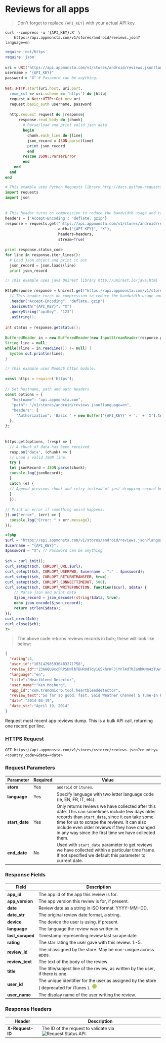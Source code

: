# Reviews for all apps

> Don't forget to replace `{API_KEY}` with your actual API key.

```shell
curl --compress -u '{API_KEY}:X' \
    https://api.appmonsta.com/v1/stores/android/reviews.json?language=en
```

```ruby
require 'net/https'
require 'json'

uri = URI('https://api.appmonsta.com/v1/stores/android/reviews.json?language=en')
username = "{API_KEY}"
password = "X" # Password can be anything.

Net::HTTP.start(uri.host, uri.port,
  :use_ssl => uri.scheme == 'https') do |http|
  request = Net::HTTP::Get.new uri
  request.basic_auth username, password

  http.request request do |response|
      response.read_body do |chunk|
        # Parse/load and print valid json data
        begin
          chunk.each_line do |line|
          json_record = JSON.parse(line)
          print json_record
          end
        rescue JSON::ParserError
        end
    end
  end
end
```

```python
# This example uses Python Requests library http://docs.python-requests.org/en/master/
import requests
import json


# This header turns on compression to reduce the bandwidth usage and transfer time.
headers = {'Accept-Encoding': 'deflate, gzip'}
response = requests.get("https://api.appmonsta.com/v1/stores/android/reviews.json?language=en",
                        auth=("{API_KEY}", "X"),
                        headers=headers,
                        stream=True)

print response.status_code
for line in response.iter_lines():
  # Load json object and print it out
  json_record = json.loads(line)
  print json_record
```

```java
// This example uses java Unirest library http://unirest.io/java.html

HttpResponse response = Unirest.get("https://api.appmonsta.com/v1/stores/android/reviews.json?language=en")
  // This header turns on compression to reduce the bandwidth usage and transfer time.
  .header("Accept-Encoding", "deflate, gzip")
  .basicAuth("{API_KEY}", "X")
  .queryString("apiKey", "123")
  .asString();

int status = response.getStatus();

BufferedReader in = new BufferedReader(new InputStreamReader(response.getRawBody()));
String line = null;
while((line = in.readLine()) != null) {
  System.out.println(line);
}
```

```javascript
// This example uses NodeJS https module.

const https = require('https');

// Set hostname, path and auth headers.
const options = {
   "hostname": "api.appmonsta.com",
   "path": "/v1/stores/android/reviews.json?language=en",
   "headers": {
     "Authorization": 'Basic ' + new Buffer('{API_KEY}' + ':' + 'X').toString('base64')
  },
};


https.get(options, (resp) => {
  // A chunk of data has been received.
  resp.on('data', (chunk) => {
  // Load a valid JSON line.
  try {
  let jsonRecord = JSON.parse(chunk);
  console.log(jsonRecord);
  }
  catch (e) {
  // Append previous chunk and retry instead of just dropping record here.
  }
  });

// Print an error if something weird happens.
}).on("error", (err) => {
  console.log("Error: " + err.message);
});

```

```php
<?php
$url = "https://api.appmonsta.com/v1/stores/android/reviews.json?language=en";
$username = "{API_KEY}";
$password = "X"; // Password can be anything

$ch = curl_init();
curl_setopt($ch, CURLOPT_URL,$url);
curl_setopt($ch, CURLOPT_USERPWD, $username . ":" . $password);
curl_setopt($ch, CURLOPT_RETURNTRANSFER, true);
curl_setopt($ch, CURLOPT_CONNECTTIMEOUT, 500);
curl_setopt($ch, CURLOPT_WRITEFUNCTION, function($curl, $data) {
    // Parse json and print data
    $json_record = json_decode((string)$data, true);
    echo json_encode($json_record);
    return strlen($data);
});
curl_exec($ch);
curl_close($ch);
?>
```

> The above code returns reviews records in bulk; these will look like below:

```json
{
  "rating":5,
  "user_id":"103142985936483271758",
  "review_id":"Z3A6QU9xcFRPSDNlbTBHR0dTdy1GSkhrWFJjYnl4dThZamhKNm4zTUwtYzBkZW9Ud0owWDBLUDBlRWJZSVFNbUdnbEViNlJRclRCMzZCbXh6eENZUm9hVXc",
  "language":"en",
  "title":"Heartbleed Detector",
  "user_name":"Ken Mosburg",
  "app_id":"com.trendmicro.tool.heartbleeddetector",
  "review_text":"So far so good, fast, Said Weather Channel & Tune-In Radio apps vulnerable.  4 other weather apps not affected?",
  "date":"2014-04-19",
  "date_str":"April 19, 2014"
}
```

Request most recent app reviews dump.
This is a bulk API call, returning one record per line. 

### HTTPS Request

`GET https://api.appmonsta.com/v1/stores/<store>/reviews.json?country=<country_code>&date=<date>`

### Request Parameters

Parameter         | Required | Value
----------------- | -------- | -----------
**store**         | Yes      | `android` or `itunes`.
**language**      | Yes      | Specify language with two letter language code (ie, EN, FR, IT, etc).
**start_date**    | Yes      | Only returns reviews we have collected after this date. This can sometimes include few days older records than `start_date`, since it can take some time for us to scrape the reviews. It can also include even older reviews if they have changed in any way since the first time we have collected them.
**end_date**      | No       | Used with `start_date` parameter to get reviews we have collected within a particular time frame. If not specified we default this parameter to current date.

### Response Fields

Field                    | Description
------------------------ | -----------
**app_id**               | The app id of the app this review is for.
**app_version**          | The app version this review is for, if present.
**date**                 | Review date as a string in ISO format: YYYY-MM-DD.
**date_str**             | The original review date format, a string.
**device**               | The device the user is using, if present.
**language**             | The language the review was written in.
**last_scraped**         | Timestamp representing review last scrape date.
**rating**               | The star rating the user gave with this review. 1-5.
**review_id**            | The id assigned by the store. May be non-unique across apps.
**review_text**          | The text of the body of the review.
**title**                | The title/subject line of the review, as written by the user, if there is one.
**user_id**              | The unique identifier for the user as assigned by the store ( deprecated for iTunes ). ![android_only](../images/android_logo.jpg)
**user_name**            | The display name of the user writing the review.

### Response Headers
Header           | Description
---------------- | -----------
**X-Request-ID** | The ID of the request to validate via ![Request Status API](#get-request-status).

